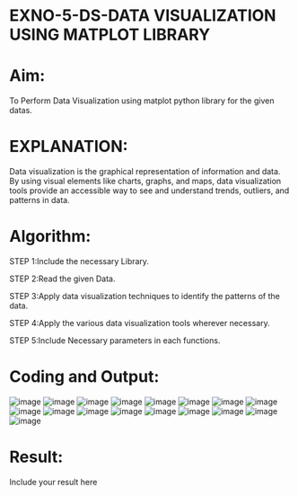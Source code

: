 # EXNO-5-DS-DATA VISUALIZATION USING MATPLOT LIBRARY

# Aim:
  To Perform Data Visualization using matplot python library for the given datas.

# EXPLANATION:
Data visualization is the graphical representation of information and data. By using visual elements like charts, graphs, and maps, data visualization tools provide an accessible way to see and understand trends, outliers, and patterns in data.

# Algorithm:
STEP 1:Include the necessary Library.

STEP 2:Read the given Data.

STEP 3:Apply data visualization techniques to identify the patterns of the data.

STEP 4:Apply the various data visualization tools wherever necessary.

STEP 5:Include Necessary parameters in each functions.

# Coding and Output:
![image](https://github.com/HariHaranLK/INTRO_TO_DS_LAB/assets/132996089/5462a2bb-fa13-4d1a-9baa-9a5b826785c5)
![image](https://github.com/HariHaranLK/INTRO_TO_DS_LAB/assets/132996089/cdf74286-4c5f-435c-ad13-0fad74da53b1)
![image](https://github.com/HariHaranLK/INTRO_TO_DS_LAB/assets/132996089/b8901fad-fa86-4cf8-8045-7cbe7e0434af)
![image](https://github.com/HariHaranLK/INTRO_TO_DS_LAB/assets/132996089/07a47609-2d5c-4b4f-8d41-6d884bb2c6ad)
![image](https://github.com/HariHaranLK/INTRO_TO_DS_LAB/assets/132996089/ce2e824d-73b8-4b83-9771-5059cc6259d8)
![image](https://github.com/HariHaranLK/INTRO_TO_DS_LAB/assets/132996089/6c0e3f24-d6e0-4171-8394-80cd697577eb)
![image](https://github.com/HariHaranLK/INTRO_TO_DS_LAB/assets/132996089/aaba3ae9-6717-470f-9996-7db479221373)
![image](https://github.com/HariHaranLK/INTRO_TO_DS_LAB/assets/132996089/4f243121-2b1e-4cb8-ac8d-ad0ee2f9e2b5)
![image](https://github.com/HariHaranLK/INTRO_TO_DS_LAB/assets/132996089/325cb9bb-3734-4c92-ad9f-4956017d2c33)
![image](https://github.com/HariHaranLK/INTRO_TO_DS_LAB/assets/132996089/86879519-6974-4550-9ee0-47fa4179ae83)
![image](https://github.com/HariHaranLK/INTRO_TO_DS_LAB/assets/132996089/51702723-3f74-4001-a463-487ddbf99407)
![image](https://github.com/HariHaranLK/INTRO_TO_DS_LAB/assets/132996089/885f8560-b3d3-44b9-af08-d2c9fc8a0436)
![image](https://github.com/HariHaranLK/INTRO_TO_DS_LAB/assets/132996089/54dc3d87-893b-446e-aae0-343f7fb47a96)
![image](https://github.com/HariHaranLK/INTRO_TO_DS_LAB/assets/132996089/9d424ff4-8f3e-4b7f-8ff4-534b4d0f3993)
![image](https://github.com/HariHaranLK/INTRO_TO_DS_LAB/assets/132996089/578b85fa-56c1-4a74-9a91-78f7d08645d2)
![image](https://github.com/HariHaranLK/INTRO_TO_DS_LAB/assets/132996089/a16503ae-9ca6-477d-b700-de920e11510b)
![image](https://github.com/HariHaranLK/INTRO_TO_DS_LAB/assets/132996089/a71147e0-2a75-4f8e-b62e-1124e5f968ad)

# Result:
 Include your result here

